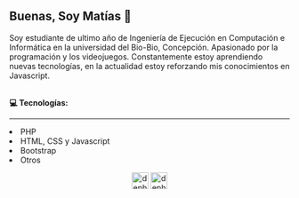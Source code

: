 <h2> Buenas,  Soy Matías 👋</h2>
<p> 
Soy estudiante de ultimo año de Ingeniería de Ejecución en Computación e Informática en la universidad del Bio-Bio, Concepción. Apasionado por la programación y los videojuegos. Constantemente estoy aprendiendo nuevas tecnologías, en la actualidad estoy reforzando mis conocimientos en Javascript. </p>
</br>
<b>💻 Tecnologías:</b>
<hr>
<li>PHP
<li>HTML, CSS y Javascript
<li>Bootstrap
<li>Otros
</br>
<p align="center">
<a href="https://twitter.com/" target="_blank"><img align="center" src="https://cdn.jsdelivr.net/npm/simple-icons@3.0.1/icons/twitter.svg" alt="dephraiim" height="30" width="30" /></a>
<a href="https://linkedin.com" target="_blank"><img align="center" src="https://cdn.jsdelivr.net/npm/simple-icons@3.0.1/icons/linkedin.svg" alt="dephraiim" height="30" width="30" /></a>
</p>
